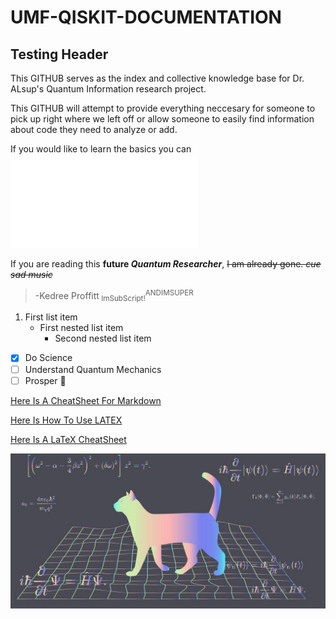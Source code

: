 # UMF-QISKIT-DOCUMENTATION

## Testing Header

This GITHUB serves as the index and collective knowledge base for Dr. ALsup's Quantum Information research project.

This GITHUB will attempt to provide everything neccesary for someone to pick up right where we left off or allow someone to easily find information about code they need to analyze or add.

If you would like to learn the basics you can ![Click Here!](Basics/CircuitBasics/CircuitBasics.md)

If you are reading this **future _Quantum Researcher_**, ~~I am already gone. *cue sad music*~~

 > -Kedree Proffitt<sub> ImSubScript!</sub><sup>ANDIMSUPER</sup>

1. First list item
   - First nested list item
     - Second nested list item

- [x] Do Science
- [ ] Understand Quantum Mechanics
- [ ] Prosper :tada:
 
[Here Is A CheatSheet For Markdown](https://docs.github.com/en/get-started/writing-on-github/getting-started-with-writing-and-formatting-on-github/basic-writing-and-formatting-syntax)

[Here Is How To Use LATEX](<https://docs.github.com/en/get-started/writing-on-github/working-with-advanced-formatting/writing-mathematical-expressions>)

[Here Is A LaTeX CheatSheet](<https://people.cs.umass.edu/~freedman/resources/Freedman_LaTeXCheatSheet.pdf>)

![Test Photo](TESTSTUFF/SCHROCAT.jpg?raw=true "Schrodingers Test Cat")
